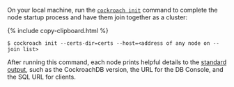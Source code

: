 On your local machine, run the [`cockroach init`](cockroach-init.html) command to complete the node startup process and have them join together as a cluster:

{% include copy-clipboard.html %}
~~~ shell
$ cockroach init --certs-dir=certs --host=<address of any node on --join list>
~~~

After running this command, each node prints helpful details to the [standard output](cockroach-start.html#standard-output), such as the CockroachDB version, the URL for the DB Console, and the SQL URL for clients.

